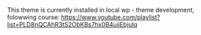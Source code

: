 This theme is currently installed in local wp - theme development, folowwing course: https://www.youtube.com/playlist?list=PLD8nQCAhR3tS2ObKBs7hx0B4uiiEbjuIq